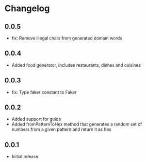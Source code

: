 # Changelog

## 0.0.5
- fix: Remove illegal chars from generated domain words

## 0.0.4
- Added food generator, includes restaurants, dishes and cuisines

## 0.0.3
- fix: Type faker constant to Faker

## 0.0.2
- Added support for guids
- Added fromPatternToHex method that generates a random set of numbers
  from a given pattern and return it as hex

## 0.0.1

- Initial release
